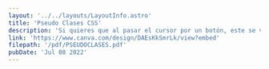```yaml
---
layout: '../../layouts/LayoutInfo.astro'
title: 'Pseudo Clases CSS'
description: 'Si quieres que al pasar el cursor por un botón, este se vuelva rojo, necesitas leer esto.'
link: 'https://www.canva.com/design/DAEsKkSmrLk/view?embed'
filepath: '/pdf/PSEUDOCLASES.pdf'
pubDate: 'Jul 08 2022'
---
```

